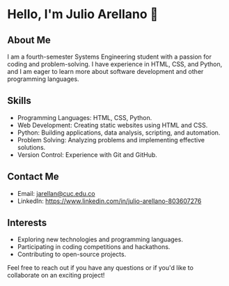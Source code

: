 <img src="image/logo.png" alt="">

# Hello, I'm Julio Arellano 👋

## About Me
I am a fourth-semester Systems Engineering student with a passion for coding and problem-solving. I have experience in HTML, CSS, and Python, and I am eager to learn more about software development and other programming languages.

## Skills
- Programming Languages: HTML, CSS, Python.
- Web Development: Creating static websites using HTML and CSS.
- Python: Building applications, data analysis, scripting, and automation.
- Problem Solving: Analyzing problems and implementing effective solutions.
- Version Control: Experience with Git and GitHub.

## Contact Me
- Email: jarellan@cuc.edu.co
- LinkedIn: https://www.linkedin.com/in/julio-arellano-803607276

## Interests
- Exploring new technologies and programming languages.
- Participating in coding competitions and hackathons.
- Contributing to open-source projects.

Feel free to reach out if you have any questions or if you'd like to collaborate on an exciting project!
